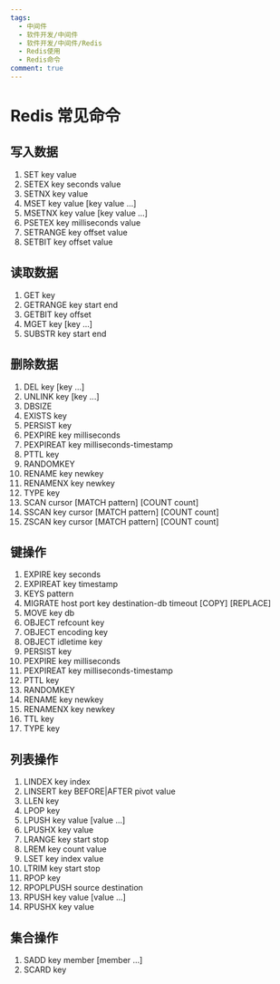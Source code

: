 ```yaml
---
tags:
  - 中间件
  - 软件开发/中间件
  - 软件开发/中间件/Redis
  - Redis使用
  - Redis命令
comment: true
---
```

# Redis 常见命令
## 写入数据
1. SET key value
2. SETEX key seconds value
3. SETNX key value
4. MSET key value [key value ...]
5. MSETNX key value [key value ...]
6. PSETEX key milliseconds value
7. SETRANGE key offset value
8. SETBIT key offset value
## 读取数据
1. GET key
2. GETRANGE key start end
3. GETBIT key offset
4. MGET key [key ...]
5. SUBSTR key start end
## 删除数据
1. DEL key [key ...]
2. UNLINK key [key ...]
3. DBSIZE
4. EXISTS key
5. PERSIST key
6. PEXPIRE key milliseconds
7. PEXPIREAT key milliseconds-timestamp
8. PTTL key
9. RANDOMKEY
10. RENAME key newkey
11. RENAMENX key newkey
12. TYPE key
13. SCAN cursor [MATCH pattern] [COUNT count]
14. SSCAN key cursor [MATCH pattern] [COUNT count]
15. ZSCAN key cursor [MATCH pattern] [COUNT count]
## 键操作
1. EXPIRE key seconds
2. EXPIREAT key timestamp
3. KEYS pattern
4. MIGRATE host port key destination-db timeout [COPY] [REPLACE]
5. MOVE key db
6. OBJECT refcount key
7. OBJECT encoding key
8. OBJECT idletime key
9. PERSIST key
10. PEXPIRE key milliseconds
11. PEXPIREAT key milliseconds-timestamp
12. PTTL key
13. RANDOMKEY
14. RENAME key newkey
15. RENAMENX key newkey
16. TTL key
17. TYPE key
## 列表操作
1. LINDEX key index
2. LINSERT key BEFORE|AFTER pivot value
3. LLEN key
4. LPOP key
5. LPUSH key value [value ...]
6. LPUSHX key value
7. LRANGE key start stop
8. LREM key count value
9. LSET key index value
10. LTRIM key start stop
11. RPOP key
12. RPOPLPUSH source destination
13. RPUSH key value [value ...]
14. RPUSHX key value
## 集合操作
1. SADD key member [member ...]
2. SCARD key
